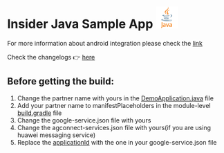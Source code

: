 # Insider Java Sample App <img src="https://github.com/github/explore/raw/main/topics/java/java.png" alt="java" width="50" height="50"/>
For more information about android integration please check the [link](https://academy.useinsider.com/docs/android-integration)

Check the changelogs 👉 [here](https://academy.useinsider.com/docs/android-sdk-changelog)

## Before getting the build:

1. Change the partner name with yours in the [DemoApplication.java](https://github.com/useinsider/java-sample/blob/master/InsiderDemo/app/src/main/java/com/useinsider/InsiderDemo/MyApplicationClass.java#L18) file
2. Add your partner name to manifestPlaceholders in the module-level [build.gradle](https://github.com/useinsider/java-sample/blob/master/InsiderDemo/app/build.gradle#L8) file
3. Change the google-service.json file with yours
4. Change the agconnect-services.json file with yours(if you are using huawei messaging service)
5. Replace the [applicationId](https://github.com/useinsider/java-sample/blob/master/InsiderDemo/app/build.gradle#L11) with the one in your google-service.json file
